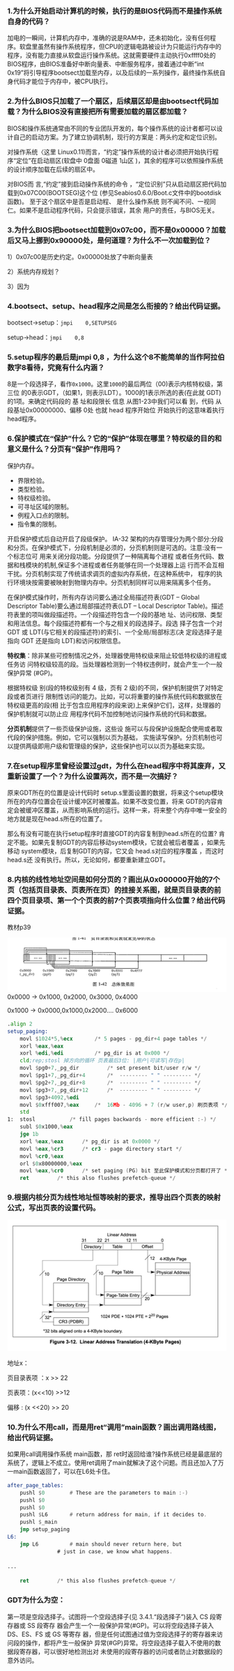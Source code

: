 ### 1.为什么开始启动计算机的时候，执行的是BIOS代码而不是操作系统自身的代码？

加电的一瞬间，计算机内存中，准确的说是RAM中，还未初始化，没有任何程序。软盘里虽然有操作系统程序，但CPU的逻辑电路被设计为只能运行内存中的程序，没有能力直接从软盘运行操作系统。这就需要硬件主动执行0xffff0处的BIOS程序，由BIOS准备好中断向量表、中断服务程序，接着通过中断“int 0x19”将引导程序bootsect加载至内存，以及后续的一系列操作，最终操作系统自身代码才能位于内存中，被CPU执行。

### 2.为什么BIOS只加载了一个扇区，后续扇区却是由bootsect代码加载？为什么BIOS没有直接把所有需要加载的扇区都加载？

BIOS和操作系统通常由不同的专业团队开发的，每个操作系统的设计者都可以设计自己的启动方案。为了建立协调机制，现行的方案是：两头约定和定位识别。

对操作系统〈这里 Linux0.11)而言，“约定”操作系统的设计者必须把开始执行程序“定位”在启动扇区(软盘中 0盘面 0磁道 1山区 )，其余的程序可以依照操作系统的设计顺序加载在后续的扇区中。

对BIOS而 言,“约定”接到启动操作系统的命令 ，“定位识别”只从启动扇区把代码加 载到0x07C00(BOOTSEG)这个位 (参见Seabios0.6.0/Boot.c文件中的bootdisk函数)。 至于这个扇区中是否是启动程、 是什么操作系统 则不闻不问、一视同仁。如果不是启动程序代码，只会提示错误，其余 用户的责任，与BIOS无关。

### 3.为什么BIOS把bootsect加载到0x07c00，而不是0x00000？加载后又马上挪到0x90000处，是何道理？为什么不一次加载到位？

1）0x07c00是历史约定。0x00000处放了中断向量表

2）系统内存规划？

3）因为

### 4.bootsect、setup、head程序之间是怎么衔接的？给出代码证据。

bootsect$\rightarrow$setup：`jmpi	0,SETUPSEG`

setup$\rightarrow$head：`jmpi	0,8` 



### 5.setup程序的最后是jmpi 0,8 ，为什么这个8不能简单的当作阿拉伯数字8看待，究竟有什么内涵？
8是一个段选择子，看作`0x1000`。这里`1000`的最后两位（00)表示内核特权级，第三位 的0表示GDT，（如果1，则表示LDT）。1000的1表示所选的表(在此就 GDT)的1项。来确定代码段的 基 址和段限长 信息 从图1-23中我们可以看 到，代码 从段基址0x00000000、偏移 0处 也就 head 程序开始位 开始执行的这意味着执行head程序。



### 6.保护模式在“保护”什么？它的“保护”体现在哪里？特权级的目的和意义是什么？分页有“保护”作用吗？

保护内存。 

* 界限检验。
* 类型检验。
* 特权级检验。
* 可寻址区域的限制。
* 例程入口点的限制。
* 指令集的限制。

开启保护模式后自动开启了段级保护。 IA-32 架构的内存管理分为两个部分:分段和分页。在保护模式下，分段机制是必须的，分页机制则是可选的。注意:没有一个标志位可 用来关闭分段功能。分段提供了一种隔离每个进程 或者任务代码、数据和栈模块的机制,保证多个进程或者任务能够在同一个处理器上运 行而不会互相干扰。分页机制实现了传统请求调页的虚拟内存系统，在这种系统中， 程序的执行环境块按需要被映射到物理内存中。分页机制同样可以用来隔离多个任务。

在保护模式操作时，所有内存访问要么通过全局描述符表(GDT – Global Descriptor Table)要么通过局部描述符表(LDT – Local Descriptor Table)。描述符表里的项叫做段描述符。一个段描述符包含一个段的基地 址、访问权限、类型和用法信息。每个段描述符都有一个与之相关的段选择子。段选 择子包含一个对 GDT 或 LDT(与它相关的段描述符)的索引、一个全局/局部标志(决 定段选择子是指向 GDT 还是指向 LDT)和访问权限信息。



**特权集**：除非某些可控制情况之外，处理器使用特权级来阻止较低特权级的进程或任务访 问特权级较高的段。当处理器检测到一个特权违例时，就会产生一个一般保护异常 (#GP)。

根据特权级 别(段的特权级别有 4 级，页有 2 级)的不同，保护机制提供了对特定段或者页进行 限制性访问的能力。比如，可以将重要的操作系统代码和数据放在特权级更高的段(相 比于包含应用程序的段来说)上来保护它们，这样，处理器的保护机制就可以防止应 用程序代码不加控制地访问操作系统的代码和数据。



**分页机制**提供了一些页级保护设施，这些设 施可以与段保护设施配合使用或者取代段的保护措施。例如，它可以强制以页为基础， 实施读写保护。分页机制也可以提供两级即用户级和管理级的保护，这些保护也可以以页为基础来实现。



### 7.在setup程序里曾经设置过gdt，为什么在head程序中将其废弃，又重新设置了一个？为什么设置两次，而不是一次搞好？

原来GDT所在的位置是设计代码时 setup.s里面设置的数据，将来这个setup模块所在的内存位置会在设计缓冲区时被覆盖。如果不改变位置，将来 GDT的内容肯定会被缓冲区覆盖，从而影响系统的运行。这样一来，将来整个内存中唯一安全的地方就是现在head.s所在的位置了。

那么有没有可能在执行setup程序时直接GDT的内容复制到head.s所在的位置? 肯定不能。如果先复制GDT的内容后移动system模块，它就会被后者覆盖 ，如果先移动 system模块，后复制GDT的内容，它又会 head.s对应的程序覆盖 ，而这时head.s还 没有执行。所以，无论如何，都要重新建立GDT。



### 8.内核的线性地址空间是如何分页的？画出从0x000000开始的7个页（包括页目录表、页表所在页）的挂接关系图，就是页目录表的前四个页目录项、第一个个页表的前7个页表项指向什么位置？给出代码证据。

教材p39

<img src="./思考题.assets/截屏2023-10-12 10.23.59.png" alt="截屏2023-10-12 10.23.59" style="zoom:50%;" />0x0000 -> 0x1000, 0x2000, 0x3000, 0x4000

0x1000 -> 0x0000,0x1000,0x2000.... 0x6000

```asm
.align 2
setup_paging:
	movl $1024*5,%ecx		/* 5 pages - pg_dir+4 page tables */
	xorl %eax,%eax
	xorl %edi,%edi			/* pg_dir is at 0x000 */
	cld;rep;stosl 掉方向的循环 页表最后3位: |用户|可读写|存在p|
	movl $pg0+7,_pg_dir			/* set present bit/user r/w */
	movl $pg1+7,_pg_dir+4		/*  --------- " " --------- */
	movl $pg2+7,_pg_dir+8		/*  --------- " " --------- */
	movl $pg3+7,_pg_dir+12		/*  --------- " " --------- */
	movl $pg3+4092,%edi
	movl $0xfff007,%eax		/*  16Mb - 4096 + 7 (r/w user,p) 刷页表项 */
	std
1:	stosl			/* fill pages backwards - more efficient :-) */
	subl $0x1000,%eax
	jge 1b
	xorl %eax,%eax		/* pg_dir is at 0x0000 */
	movl %eax,%cr3		/* cr3 - page directory start */
	movl %cr0,%eax
	orl $0x80000000,%eax
	movl %eax,%cr0		/* set paging (PG) bit 至此保护模式和分页都打开了 */
	ret			/* this also flushes prefetch-queue */
```



### 9.根据内核分页为线性地址恒等映射的要求，推导出四个页表的映射公式，写出页表的设置代码。



<img src="./思考题.assets/截屏2023-10-11 20.59.21.png" alt="截屏2023-10-11 20.59.21" style="zoom:50%;" />

地址x：

页目录表项 ：x >> 22

页表项：(x<<10) >>12

偏移 : (x <<20) >> 20

 

### 10.为什么不用call，而是用ret“调用”main函数？画出调用路线图，给出代码证据。

如果用call调用操作系统 main函数，那 ret时返回给谁?操作系统已经是最底层的系统了，逻辑上不成立。使用ret调用了main就解决了这个问题。而且还加入了万一main函数返回了，可以在L6处卡住。

```asm
after_page_tables:
	pushl $0		# These are the parameters to main :-)
	pushl $0
	pushl $0
	pushl $L6		# return address for main, if it decides to.
	pushl $_main
	jmp setup_paging
L6:
	jmp L6			# main should never return here, but
				# just in case, we know what happens.
				
...

	ret			/* this also flushes prefetch-queue */

```





### GDT为什么为空：

第一项是空段选择子。试图将一个空段选择子(见 3.4.1.“段选择子”)装入 CS 段寄存器或 SS 段寄存 器会产生一个一般保护异常(#GP)。可以将空段选择子装入 DS、ES、FS 或 GS 等寄存 器，但是任何试图通过值为空段选择子的寄存器来访问段的操作，都将产生一般保护 异常(#GP)异常。将空段选择子载入不使用的数据段寄存器，可以很好地检测出对 未使用的段寄存器的访问或者防止对数据段的意外访问。
